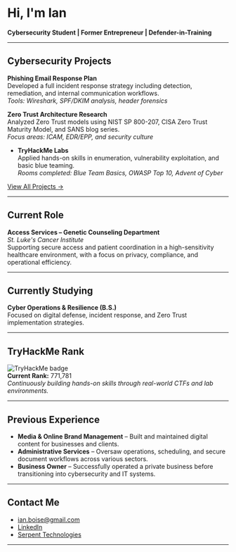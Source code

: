 # Hi, I'm Ian  
**Cybersecurity Student | Former Entrepreneur | Defender-in-Training**

---

## Cybersecurity Projects

 **Phishing Email Response Plan**  
  Developed a full incident response strategy including detection, remediation, and internal communication workflows.  
  _Tools: Wireshark, SPF/DKIM analysis, header forensics_

 **Zero Trust Architecture Research**  
  Analyzed Zero Trust models using NIST SP 800-207, CISA Zero Trust Maturity Model, and SANS blog series.  
  _Focus areas: ICAM, EDR/EPP, and security culture_

- **TryHackMe Labs**  
  Applied hands-on skills in enumeration, vulnerability exploitation, and basic blue teaming.  
  _Rooms completed: Blue Team Basics, OWASP Top 10, Advent of Cyber_

[View All Projects →](#) <!-- replace with actual repo/project link -->

---

## Current Role

**Access Services – Genetic Counseling Department**  
*St. Luke's Cancer Institute*  
Supporting secure access and patient coordination in a high-sensitivity healthcare environment, with a focus on privacy, compliance, and operational efficiency.

---

## Currently Studying

**Cyber Operations & Resilience (B.S.)**  
Focused on digital defense, incident response, and Zero Trust implementation strategies.

---

## TryHackMe Rank

![TryHackMe badge](https://tryhackme-badges.s3.amazonaws.com/SweetI.png)  
**Current Rank:** 771,781  
_Continuously building hands-on skills through real-world CTFs and lab environments._

---

## Previous Experience

- **Media & Online Brand Management** – Built and maintained digital content for businesses and clients.  
- **Administrative Services** – Oversaw operations, scheduling, and secure document workflows across various sectors.  
- **Business Owner** – Successfully operated a private business before transitioning into cybersecurity and IT systems.

---

## Contact Me

- [ian.boise@gmail.com](mailto:ian.boise@gmail.com)
- [LinkedIn](https://www.linkedin.com/in/ianchristiansweet)
- [Serpent Technologies](https://serpenttechnologies.com/)

---
